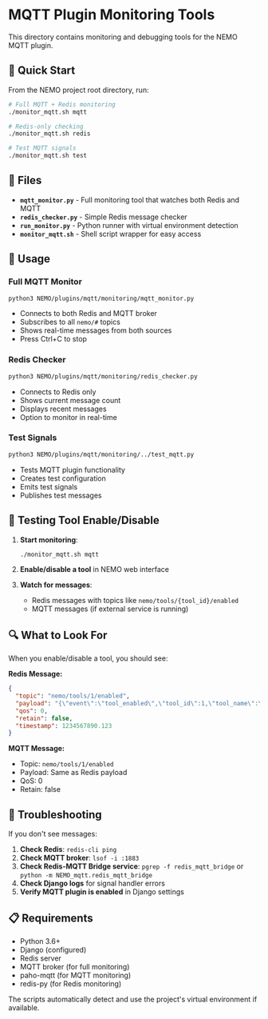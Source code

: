 # MQTT Plugin Monitoring Tools

This directory contains monitoring and debugging tools for the NEMO MQTT plugin.

## 🚀 Quick Start

From the NEMO project root directory, run:

```bash
# Full MQTT + Redis monitoring
./monitor_mqtt.sh mqtt

# Redis-only checking
./monitor_mqtt.sh redis

# Test MQTT signals
./monitor_mqtt.sh test
```

## 📁 Files

- **`mqtt_monitor.py`** - Full monitoring tool that watches both Redis and MQTT
- **`redis_checker.py`** - Simple Redis message checker
- **`run_monitor.py`** - Python runner with virtual environment detection
- **`monitor_mqtt.sh`** - Shell script wrapper for easy access

## 🔧 Usage

### Full MQTT Monitor
```bash
python3 NEMO/plugins/mqtt/monitoring/mqtt_monitor.py
```
- Connects to both Redis and MQTT broker
- Subscribes to all `nemo/#` topics
- Shows real-time messages from both sources
- Press Ctrl+C to stop

### Redis Checker
```bash
python3 NEMO/plugins/mqtt/monitoring/redis_checker.py
```
- Connects to Redis only
- Shows current message count
- Displays recent messages
- Option to monitor in real-time

### Test Signals
```bash
python3 NEMO/plugins/mqtt/monitoring/../test_mqtt.py
```
- Tests MQTT plugin functionality
- Creates test configuration
- Emits test signals
- Publishes test messages

## 🧪 Testing Tool Enable/Disable

1. **Start monitoring**:
   ```bash
   ./monitor_mqtt.sh mqtt
   ```

2. **Enable/disable a tool** in NEMO web interface

3. **Watch for messages**:
   - Redis messages with topics like `nemo/tools/{tool_id}/enabled`
   - MQTT messages (if external service is running)

## 🔍 What to Look For

When you enable/disable a tool, you should see:

**Redis Message:**
```json
{
  "topic": "nemo/tools/1/enabled",
  "payload": "{\"event\":\"tool_enabled\",\"tool_id\":1,\"tool_name\":\"Tool Name\",\"tool_status\":true,\"timestamp\":1234567890.123}",
  "qos": 0,
  "retain": false,
  "timestamp": 1234567890.123
}
```

**MQTT Message:**
- Topic: `nemo/tools/1/enabled`
- Payload: Same as Redis payload
- QoS: 0
- Retain: false

## 🚨 Troubleshooting

If you don't see messages:

1. **Check Redis**: `redis-cli ping`
2. **Check MQTT broker**: `lsof -i :1883`
3. **Check Redis-MQTT Bridge service**: `pgrep -f redis_mqtt_bridge` or `python -m NEMO_mqtt.redis_mqtt_bridge`
4. **Check Django logs** for signal handler errors
5. **Verify MQTT plugin is enabled** in Django settings

## 📋 Requirements

- Python 3.6+
- Django (configured)
- Redis server
- MQTT broker (for full monitoring)
- paho-mqtt (for MQTT monitoring)
- redis-py (for Redis monitoring)

The scripts automatically detect and use the project's virtual environment if available.
